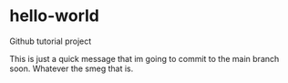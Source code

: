 # hello-world
Github tutorial project

This is just a quick message that im going to commit to the main branch soon. Whatever the smeg that is. 
